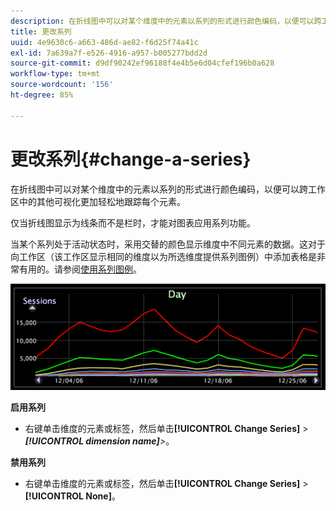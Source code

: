 ```yaml
---
description: 在折线图中可以对某个维度中的元素以系列的形式进行颜色编码，以便可以跨工作区中的其他可视化更加轻松地跟踪每个元素。
title: 更改系列
uuid: 4e9630c6-a663-486d-ae82-f6d25f74a41c
exl-id: 7a639a7f-e526-4916-a957-b005277bdd2d
source-git-commit: d9df90242ef96188f4e4b5e6d04cfef196b0a628
workflow-type: tm+mt
source-wordcount: '156'
ht-degree: 85%

---
```


# 更改系列{#change-a-series}

在折线图中可以对某个维度中的元素以系列的形式进行颜色编码，以便可以跨工作区中的其他可视化更加轻松地跟踪每个元素。

仅当折线图显示为线条而不是栏时，才能对图表应用系列功能。

当某个系列处于活动状态时，采用交替的颜色显示维度中不同元素的数据。这对于向工作区（该工作区显示相同的维度以为所选维度提供系列图例）中添加表格是非常有用的。请参阅[使用系列图例](../../../../home/c-get-started/c-analysis-vis/c-tables/c-srs-leg.md#concept-c48042a705524bc4b63cd6f24874cc12)。

![](assets/vis_LineGraph_Series.png)

**启用系列**

* 右键单击维度的元素或标签，然后单击&#x200B;**[!UICONTROL Change Series]** > ***[!UICONTROL dimension name]**>*。

**禁用系列**

* 右键单击维度的元素或标签，然后单击&#x200B;**[!UICONTROL Change Series]** > **[!UICONTROL None]**。
